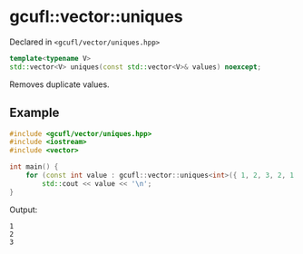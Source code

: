 # gcufl::vector::uniques
Declared in `<gcufl/vector/uniques.hpp>`
```cpp
template<typename V>
std::vector<V> uniques(const std::vector<V>& values) noexcept;
```
Removes duplicate values.
## Example
```cpp
#include <gcufl/vector/uniques.hpp>
#include <iostream>
#include <vector>

int main() {
	for (const int value : gcufl::vector::uniques<int>({ 1, 2, 3, 2, 1 }))
		std::cout << value << '\n';
}
```
Output:
```
1
2
3
```
